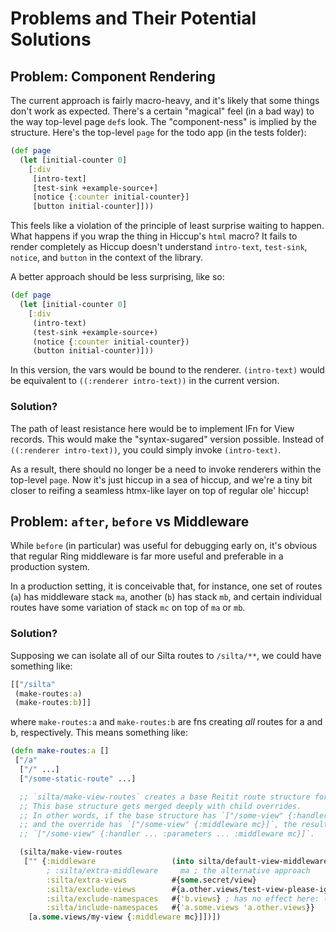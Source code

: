 # Problems and Their Potential Solutions

## Problem: Component Rendering

The current approach is fairly macro-heavy,
and it's likely that some things don't work as expected.
There's a certain "magical" feel (in a bad way) to the way
top-level page `def`s look.
The "component-ness" is implied by the structure.
Here's the top-level `page` for the todo app (in the tests folder):
```clj
(def page
  (let [initial-counter 0]
    [:div
     [intro-text]
     [test-sink +example-source+]
     [notice {:counter initial-counter}]
     [button initial-counter]]))
```
This feels like a violation of the principle of least surprise waiting to happen.
What happens if you wrap the thing in Hiccup's `html` macro?
It fails to render completely as Hiccup doesn't understand `intro-text`, `test-sink`, `notice`, and `button`
in the context of the library.

A better approach should be less surprising, like so:
```clj
(def page
  (let [initial-counter 0]
    [:div
     (intro-text)
     (test-sink +example-source+)
     (notice {:counter initial-counter})
     (button initial-counter)]))
```
In this version, the vars would be bound to the renderer.
`(intro-text)` would be equivalent to `((:renderer intro-text))` in the current version.

### Solution?

The path of least resistance here would be to implement IFn
for View records.
This would make the "syntax-sugared" version possible.
Instead of `((:renderer intro-text))`, you could simply invoke `(intro-text)`.

As a result, there should no longer be a need to invoke renderers
within the top-level `page`.
Now it's just hiccup in a sea of hiccup, and we're a tiny bit closer to
reifing a seamless htmx-like layer on top of regular ole' hiccup!


## Problem: `after`, `before` vs Middleware

While `before` (in particular) was useful for debugging early on,
it's obvious that regular Ring middleware is far more useful and preferable
in a production system.

In a production setting, it is conceivable that, for instance, one set of routes (`a`) has middleware stack `ma`,
another (`b`) has stack `mb`, and certain individual routes have some variation of stack `mc` on top of `ma` or `mb`.

### Solution?

Supposing we can isolate all of our Silta routes to `/silta/**`, we could have something like:

```clj
[["/silta" 
 (make-routes:a)
 (make-routes:b)]]
```

where `make-routes:a` and `make-routes:b` are fns creating *all* routes for a and b, respectively.
This means something like:

```clj
(defn make-routes:a []
 ["/a"
  ["/" ...]
  ["/some-static-route" ...]

  ;; `silta/make-view-routes` creates a base Reitit route structure for all matched views.
  ;; This base structure gets merged deeply with child overrides.
  ;; In other words, if the base structure has `["/some-view" {:handler ... :parameters ...}]`
  ;; and the override has `["/some-view" {:middleware mc}]`, the resultant route would be
  ;; `["/some-view" {:handler ... :parameters ... :middleware mc}]`.

  (silta/make-view-routes
   ["" {:middleware                 (into silta/default-view-middleware ma) ; override default `:middleware`
        ; :silta/extra-middleware     ma ; the alternative approach
        :silta/extra-views          #{some.secret/view}
        :silta/exclude-views        #{a.other.views/test-view-please-ignore}
        :silta/exclude-namespaces   #{'b.views} ; has no effect here: (set/difference included-namespaces excluded-namespaces)
        :silta/include-namespaces   #{'a.some.views 'a.other.views}}
    [a.some.views/my-view {:middleware mc}]])])
```
